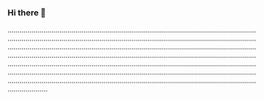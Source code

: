### Hi there 👋

........................................................................................................................................................................................................................................................................................................................................................................................................................................................................................................................................................................................................................................................................................................................................................................................................................................................................................................................